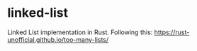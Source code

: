 # linked-list
Linked List implementation in Rust. Following this: https://rust-unofficial.github.io/too-many-lists/
